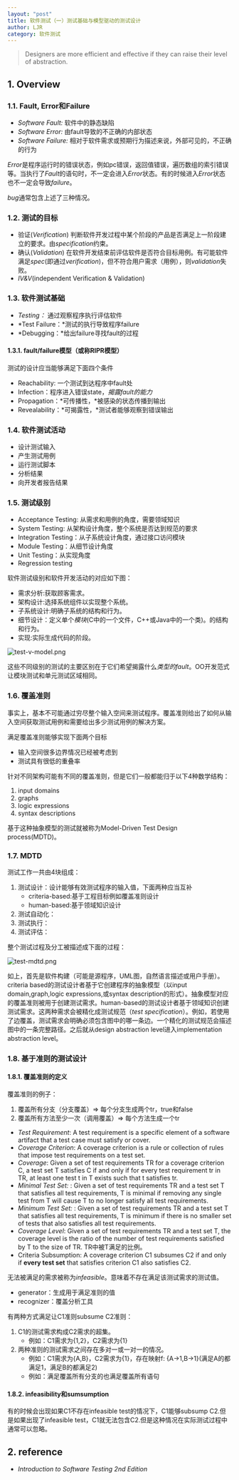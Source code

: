 ```yaml
---
layout: "post"
title: 软件测试（一）测试基础与模型驱动的测试设计
author: LJR
category: 软件测试
---
```


> Designers are more efficient and effective if they can raise their level of abstraction.

## 1. Overview

### 1.1. Fault, Error和Failure

+ *Software Fault:* 软件中的静态缺陷
+ *Software Error:* 由fault导致的不正确的内部状态
+ *Software Failure:* 相对于软件需求或预期行为描述来说，外部可见的，不正确的行为

*Error*是程序运行时的错误状态，例如pc错误，返回值错误，遍历数组的索引错误等。当执行了*Fault*的语句时，不一定会进入*Error*状态。有的时候进入*Error*状态也不一定会导致*failure*。

*bug*通常包含上述了三种情况。

### 1.2. 测试的目标

+ 验证(*Verification*) 判断软件开发过程中某个阶段的产品是否满足上一阶段建立的要求。由*specification*约束。
+ 确认(*Validation*) 在软件开发结束前评估软件是否符合目标用例。有可能软件满足*spec*(即通过*verification*)，但不符合用户需求（用例），则*validation*失败。
+ *IV&V*(independent Verification & Validation)

### 1.3. 软件测试基础

+ *Testing：* 通过观察程序执行评估软件
+ *Test Failure：*测试的执行导致程序failure
+ *Debugging：*给出failure寻找fault的过程

#### 1.3.1. fault/failure模型（或称RIPR模型）

测试的设计应当能够满足下面四个条件

+ Reachability: 一个测试到达程序中fault处
+ Infection：程序进入错误state，*揭露fault的能力*
+ Propagation：*可传播性，*被感染的状态传播到输出
+ Revealability：*可揭露性，*测试者能够观察到错误输出

### 1.4. 软件测试活动

+ 设计测试输入
+ 产生测试用例
+ 运行测试脚本
+ 分析结果
+ 向开发者报告结果

### 1.5. 测试级别

+ Acceptance Testing: 从需求和用例的角度，需要领域知识
+ System Testing: 从架构设计角度，整个系统是否达到规范的要求
+ Integration Testing：从子系统设计角度，通过接口访问模块
+ Module Testing：从细节设计角度
+ Unit Testing：从实现角度
+ Regression testing

软件测试级别和软件开发活动的对应如下图：

+ 需求分析:获取顾客需求。
+ 架构设计:选择系统组件以实现整个系统。
+ 子系统设计:明确子系统的结构和行为。
+ 细节设计：定义单个*模块*(C中的一个文件，C++或Java中的一个类)。的结构和行为。
+ 实现:实际生成代码的阶段。

![test-v-model.png](https://i.loli.net/2021/03/15/vN9RnLwPQ2iqlpc.png)

这些不同级别的测试的主要区别在于它们希望揭露什么*类型的fault*。OO开发范式让模块测试和单元测试区域相同。


### 1.6. 覆盖准则

事实上，基本不可能通过穷尽整个输入空间来测试程序。覆盖准则给出了如何从输入空间获取测试用例和需要给出多少测试用例的解决方案。

满足覆盖准则能够实现下面两个目标

+ 输入空间很多边界情况已经被考虑到
+ 测试具有很低的重叠率

针对不同架构可能有不同的覆盖准则，但是它们一般都能归于以下4种数学结构：

1. input domains
2. graphs
3. logic expressions
4. syntax descriptions

基于这种抽象模型的测试就被称为Model-Driven Test Design process(MDTD)。

### 1.7. MDTD

测试工作一共由4块组成：

1. 测试设计：设计能够有效测试程序的输入值，下面两种应当互补
    + criteria-based:基于工程目标例如覆盖准则设计
    + human-based:基于领域知识设计
2. 测试自动化：
3. 测试执行：
4. 测试评估：

整个测试过程及分工被描述成下面的过程：

![test-mdtd.png](https://i.loli.net/2021/03/15/fdVHIJKFvTWB6ra.png)

如上，首先是软件构建（可能是源程序，UML图，自然语言描述或用户手册）。criteria based的测试设计者基于它创建程序的抽象模型（以input domain,graph,logic expressions,或syntax description的形式）。抽象模型对应的覆盖准则被用于创建测试需求。human-based的测试设计者基于领域知识创建测试需求。这两种需求会被精化成测试规范（*test specification*）。例如，若使用了边覆盖，测试需求会明确必须包含图中的哪一条边。一个精化的测试规范会描述图中的一条完整路径。之后就从design abstraction level进入implementation abstraction level。

### 1.8. 基于准则的测试设计

#### 1.8.1. 覆盖准则的定义

覆盖准则的例子：

1. 覆盖所有分支（分支覆盖）=> 每个分支生成两个tr，true和false
2. 覆盖所有方法至少一次（调用覆盖）=> 每个方法生成一个tr

+ *Test Requirement*: A test requirement is a specific element of a software artifact that a test case must satisfy or cover.
+  *Coverage Criterion*: A coverage criterion is a rule or
collection of rules that impose test requirements on a test set.
+ *Coverage*: Given a set of test requirements TR for a coverage criterion C, a test set T satisfies C if and only if for every test requirement tr in TR, at least one test t in T exists such that t satisfies tr.
+ *Minimal Test Set:* : Given a set of test requirements TR and a test set T that satisfies all test requirements, T is minimal if removing any single test from T will cause T to no longer satisfy all
test requirements.
+ *Minimum Test Set:* : Given a set of test requirements TR and a test set T that satisfies all test requirements, T is minimum if there is no smaller set of tests that also satisfies all test requirements.
+ *Coverage Level*: Given a set of test requirements TR and a test set T, the coverage level is the ratio of the number of test requirements satisfied by T to the size of TR. TR中被T满足的比例。
+ Criteria Subsumption: A coverage criterion C1 subsumes C2 if and only if **every test set** that satisfies criterion C1 also satisfies C2.

无法被满足的需求被称为*infeasible*。意味着不存在满足该测试需求的测试值。

+ generator：生成用于满足准则的值
+ recognizer：覆盖分析工具

有两种方式满足让C1准则subsume C2准则：

1. C1的测试需求构成C2需求的超集。
   + 例如：C1需求为{1,2}，C2需求为{1}
2. 两种准则的测试需求之间存在多对一或一对一的情况。
   + 例如：C1需求为{A,B}，C2需求为{1}，存在映射f: {A->1,B->1}(满足A的都满足1，满足B的都满足2)
   + 例如：满足覆盖所有分支的也满足覆盖所有语句

#### 1.8.2. infeasibility和sumsumption

有的时候会出现如果C1不存在infeasible test的情况下，C1能够subsump C2.但是如果出现了infeasible test，C1就无法包含C2.但是这种情况在实际测试过程中通常可以忽略。

## 2. reference

+ *Introduction to Software Testing 2nd Edition*
